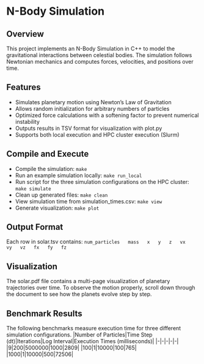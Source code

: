 # N-Body Simulation

## Overview
This project implements an N-Body Simulation in C++ to model the gravitational interactions between celestial bodies. The simulation follows Newtonian mechanics and computes forces, velocities, and positions over time.

## Features
- Simulates planetary motion using Newton’s Law of Gravitation
- Allows random initialization for arbitrary numbers of particles
- Optimized force calculations with a softening factor to prevent numerical instability
- Outputs results in TSV format for visualization with plot.py
- Supports both local execution and HPC cluster execution (Slurm)

## Compile and Execute
- Compile the simulation:
`make`
- Run an example simulation locally:
`make run_local`
- Run script for the three simulation configurations on the HPC cluster:
`make simulate`
- Clean up generated files:
`make clean`
- View simulation time from simulation_times.csv:
`make view`
- Generate visualization:
`make plot`

## Output Format
Each row in solar.tsv contains:
`num_particles   mass   x   y   z   vx   vy   vz   fx   fy   fz`

## Visualization
The solar.pdf file contains a multi-page visualization of planetary trajectories over time. To observe the motion properly, scroll down through the document to see how the planets evolve step by step.
 
## Benchmark Results
The following benchmarks measure execution time for three different simulation configurations.
|Number of Particles|Time Step (dt)|Iterations|Log Interval|Execution Times (milliseconds)|
|-|-|-|-|-|
|9|200|5000000|1000|2809|
|100|1|10000|100|765|
|1000|1|10000|500|72506|
